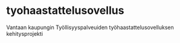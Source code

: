 # tyohaastattelusovellus
Vantaan kaupungin Työllisyyspalveuiden työhaastattelusovelluksen kehitysprojekti
